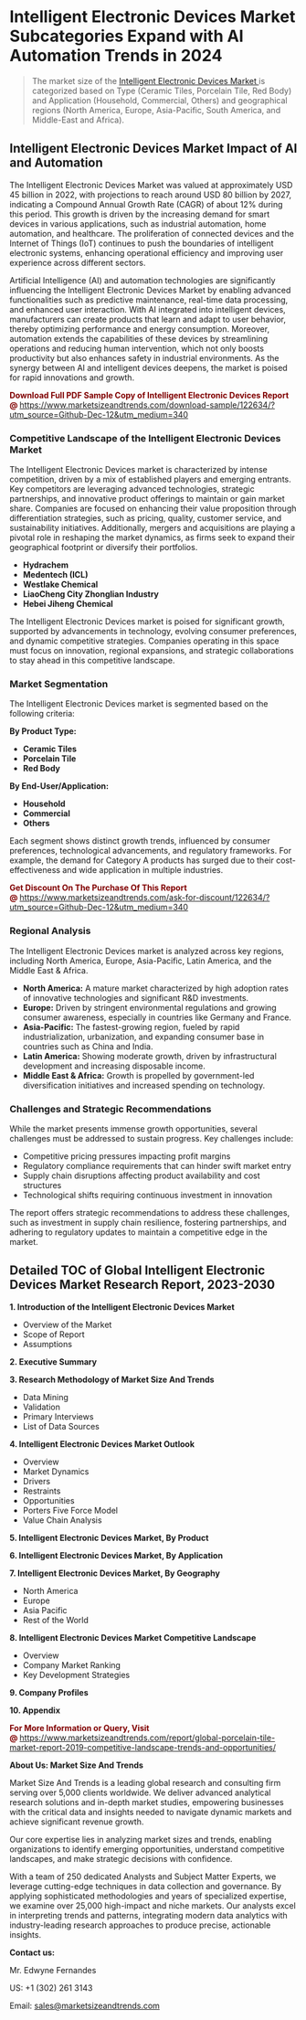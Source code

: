 <H1>Intelligent Electronic Devices Market Subcategories Expand with AI Automation Trends in 2024</H1><blockquote><p>The market size of the <a href="https://www.marketsizeandtrends.com/download-sample/122634/?utm_source=Github-Dec-12&amp;utm_medium=340" target="_blank">Intelligent Electronic Devices Market </a>is categorized based on Type (Ceramic Tiles, Porcelain Tile, Red Body) and Application (Household, Commercial, Others) and geographical regions (North America, Europe, Asia-Pacific, South America, and Middle-East and Africa).</p></blockquote><p><h2>Intelligent Electronic Devices Market Impact of AI and Automation</h2><p>The Intelligent Electronic Devices Market was valued at approximately USD 45 billion in 2022, with projections to reach around USD 80 billion by 2027, indicating a Compound Annual Growth Rate (CAGR) of about 12% during this period. This growth is driven by the increasing demand for smart devices in various applications, such as industrial automation, home automation, and healthcare. The proliferation of connected devices and the Internet of Things (IoT) continues to push the boundaries of intelligent electronic systems, enhancing operational efficiency and improving user experience across different sectors.</p><p>Artificial Intelligence (AI) and automation technologies are significantly influencing the Intelligent Electronic Devices Market by enabling advanced functionalities such as predictive maintenance, real-time data processing, and enhanced user interaction. With AI integrated into intelligent devices, manufacturers can create products that learn and adapt to user behavior, thereby optimizing performance and energy consumption. Moreover, automation extends the capabilities of these devices by streamlining operations and reducing human intervention, which not only boosts productivity but also enhances safety in industrial environments. As the synergy between AI and intelligent devices deepens, the market is poised for rapid innovations and growth.</p></p><p><strong><span style="color: #800000;">Download Full PDF Sample Copy of Intelligent Electronic Devices Report @</span>&nbsp;</strong><a href="https://www.marketsizeandtrends.com/download-sample/122634/?utm_source=Github-Dec-12&amp;utm_medium=340">https://www.marketsizeandtrends.com/download-sample/122634/?utm_source=Github-Dec-12&amp;utm_medium=340</a></p><h3>Competitive Landscape of the Intelligent Electronic Devices Market</h3><p>The Intelligent Electronic Devices market is characterized by intense competition, driven by a mix of established players and emerging entrants. Key competitors are leveraging advanced technologies, strategic partnerships, and innovative product offerings to maintain or gain market share. Companies are focused on enhancing their value proposition through differentiation strategies, such as pricing, quality, customer service, and sustainability initiatives. Additionally, mergers and acquisitions are playing a pivotal role in reshaping the market dynamics, as firms seek to expand their geographical footprint or diversify their portfolios.</p><p><strong><p><ul><li>Hydrachem </li><li> Medentech (ICL) </li><li> Westlake Chemical </li><li> LiaoCheng City Zhonglian Industry </li><li> Hebei Jiheng Chemical</p></li></ul></p></strong></p><p>The Intelligent Electronic Devices market is poised for significant growth, supported by advancements in technology, evolving consumer preferences, and dynamic competitive strategies. Companies operating in this space must focus on innovation, regional expansions, and strategic collaborations to stay ahead in this competitive landscape.</p><h3>Market Segmentation</h3><p>The Intelligent Electronic Devices market is segmented based on the following criteria:</p><p><strong>By Product Type:</strong></p><p><strong><p><ul><li>Ceramic Tiles </li><li> Porcelain Tile </li><li> Red Body</p></li></ul></p></strong></p><p><strong>By End-User/Application:</strong></p><p><strong><p><ul><li>Household </li><li> Commercial </li><li> Others</p></li></ul></p></strong></p><p>Each segment shows distinct growth trends, influenced by consumer preferences, technological advancements, and regulatory frameworks. For example, the demand for Category A products has surged due to their cost-effectiveness and wide application in multiple industries.</p><p><strong><span style="color: #800000;">Get Discount On The Purchase Of This Report @&nbsp;</span></strong><a href="https://www.marketsizeandtrends.com/ask-for-discount/122634/?utm_source=Github-Dec-12&amp;utm_medium=340">https://www.marketsizeandtrends.com/ask-for-discount/122634/?utm_source=Github-Dec-12&amp;utm_medium=340</a></p><h3>Regional Analysis</h3><p>The Intelligent Electronic Devices market is analyzed across key regions, including North America, Europe, Asia-Pacific, Latin America, and the Middle East &amp; Africa.</p><ul><li><strong>North America:</strong> A mature market characterized by high adoption rates of innovative technologies and significant R&amp;D investments.</li><li><strong>Europe:</strong> Driven by stringent environmental regulations and growing consumer awareness, especially in countries like Germany and France.</li><li><strong>Asia-Pacific:</strong> The fastest-growing region, fueled by rapid industrialization, urbanization, and expanding consumer base in countries such as China and India.</li><li><strong>Latin America:</strong> Showing moderate growth, driven by infrastructural development and increasing disposable income.</li><li><strong>Middle East &amp; Africa:</strong> Growth is propelled by government-led diversification initiatives and increased spending on technology.</li></ul><h3>Challenges and Strategic Recommendations</h3><p>While the market presents immense growth opportunities, several challenges must be addressed to sustain progress. Key challenges include:</p><ul><li>Competitive pricing pressures impacting profit margins</li><li>Regulatory compliance requirements that can hinder swift market entry</li><li>Supply chain disruptions affecting product availability and cost structures</li><li>Technological shifts requiring continuous investment in innovation</li></ul><p>The report offers strategic recommendations to address these challenges, such as investment in supply chain resilience, fostering partnerships, and adhering to regulatory updates to maintain a competitive edge in the market.</p><h2>Detailed TOC of Global Intelligent Electronic Devices Market Research Report, 2023-2030</h2><p><strong>1. Introduction of the Intelligent Electronic Devices Market</strong></p><ul><li>Overview of the Market</li><li>Scope of Report</li><li>Assumptions&nbsp;</li></ul><p><strong>2. Executive Summary</strong></p><p><strong>3. Research Methodology of <strong>Market Size And Trends</strong></strong></p><ul><li>Data Mining</li><li>Validation</li><li>Primary Interviews</li><li>List of Data Sources&nbsp;</li></ul><p><strong>4. Intelligent Electronic Devices Market Outlook</strong></p><ul><li>Overview</li><li>Market Dynamics</li><li>Drivers</li><li>Restraints</li><li>Opportunities</li><li>Porters Five Force Model</li><li>Value Chain Analysis&nbsp;</li></ul><p><strong>5. Intelligent Electronic Devices Market, By Product</strong></p><p><strong>6. Intelligent Electronic Devices Market, By Application</strong></p><p><strong>7. Intelligent Electronic Devices Market, By Geography</strong></p><ul><li>North America</li><li>Europe</li><li>Asia Pacific</li><li>Rest of the World&nbsp;</li></ul><p><strong>8. Intelligent Electronic Devices Market Competitive Landscape</strong></p><ul><li>Overview</li><li>Company Market Ranking</li><li>Key Development Strategies&nbsp;</li></ul><p><strong>9. Company Profiles</strong></p><p><strong>10. Appendix</strong></p><p><strong><span style="color: #800000;">For More Information or Query, Visit @&nbsp;</span></strong><a href="https://www.marketsizeandtrends.com/report/global-porcelain-tile-market-report-2019-competitive-landscape-trends-and-opportunities/">https://www.marketsizeandtrends.com/report/global-porcelain-tile-market-report-2019-competitive-landscape-trends-and-opportunities/</a></p><p></p><p><strong>About Us:&nbsp;Market Size And Trends</strong></p><p>Market Size And Trends&nbsp;is a leading global research and consulting firm serving over 5,000 clients worldwide. We deliver advanced analytical research solutions and in-depth market studies, empowering businesses with the critical data and insights needed to navigate dynamic markets and achieve significant revenue growth.</p><p>Our core expertise lies in analyzing market sizes and trends, enabling organizations to identify emerging opportunities, understand competitive landscapes, and make strategic decisions with confidence.</p><p>With a team of 250 dedicated Analysts and Subject Matter Experts, we leverage cutting-edge techniques in data collection and governance. By applying sophisticated methodologies and years of specialized expertise, we examine over 25,000 high-impact and niche markets. Our analysts excel in interpreting trends and patterns, integrating modern data analytics with industry-leading research approaches to produce precise, actionable insights.</p><p><strong>Contact us:</strong></p><p>Mr. Edwyne Fernandes</p><p>US: +1 (302) 261 3143</p><p>Email: <a href="mailto:sales@marketsizeandtrends.com">sales@marketsizeandtrends.com</a>&nbsp;</p>
